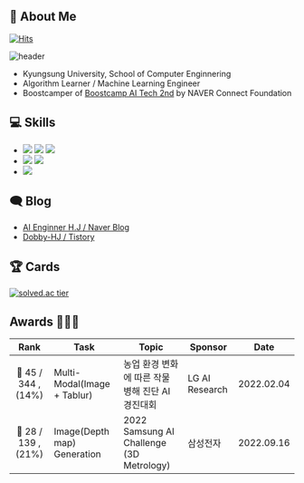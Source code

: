 ## 👋 About Me

[![Hits](https://hits.seeyoufarm.com/api/count/incr/badge.svg?url=https%3A%2F%2Fgithub.com%2Fgkswns3708&count_bg=%2379C83D&title_bg=%23555555&icon=&icon_color=%23E7E7E7&title=hits&edge_flat=false)](https://hits.seeyoufarm.com)

![header](https://capsule-render.vercel.app/api?type=waving&color=timeGradient&height=240&section=header&text=Hi,%20I'm%20HanJun%20Choi%20🤗&fontSize=36&animation=fadeIn&fontAlignY=36)
- Kyungsung University, School of Computer Enginnering
- Algorithm Learner / Machine Learning Engineer
- Boostcamper of [Boostcamp AI Tech 2nd](https://boostcamp.connect.or.kr/about.html) by NAVER Connect Foundation

## 💻 Skills

- <img src="https://img.shields.io/badge/C-172B4D?style=flat&logo=C&logoColor=white"/> <img src="https://img.shields.io/badge/C++-1E88E5?style=flat&logo=C%2B%2B&logoColor=white"/> <img src="https://img.shields.io/badge/Python-3766AB?style=flat&logo=Python&logoColor=white"/>
- <img src="https://img.shields.io/badge/Pytorch-FF3232?style=flat&logo=Pytorch&logoColor=white"> <img src="https://img.shields.io/badge/Numpy-1E8449?style=flat&logo=Numpy&logoColor=white">
- <img src="https://img.shields.io/badge/Git-F05032?style=flat&logo=Git&logoColor=white"/>

## 🗨 Blog

- [AI Enginner H.J / Naver Blog](https://blog.naver.com/gkswns3708)
- [Dobby-HJ / Tistory](https://dobby-hj.tistory.com/)
## 🏆 Cards

[![solved.ac tier](http://mazassumnida.wtf/api/v2/generate_badge?boj=gkswns3708)](https://solved.ac/gkswns3708)

## Awards 🥇🥈🥉
| Rank | Task | Topic | Sponsor | Date |
|:------:|-------|------|---------|------|
|🥉 45 / 344 , (14%)  |  Multi-Modal(Image + Tablur)   | 농업 환경 변화에 따른 작물 병해 진단 AI 경진대회 | LG AI Research | 2022.02.04 |
|🥉 28 / 139 , (21%)  | Image(Depth map) Generation | 2022 Samsung AI Challenge (3D Metrology) | 삼성전자  | 2022.09.16 |
